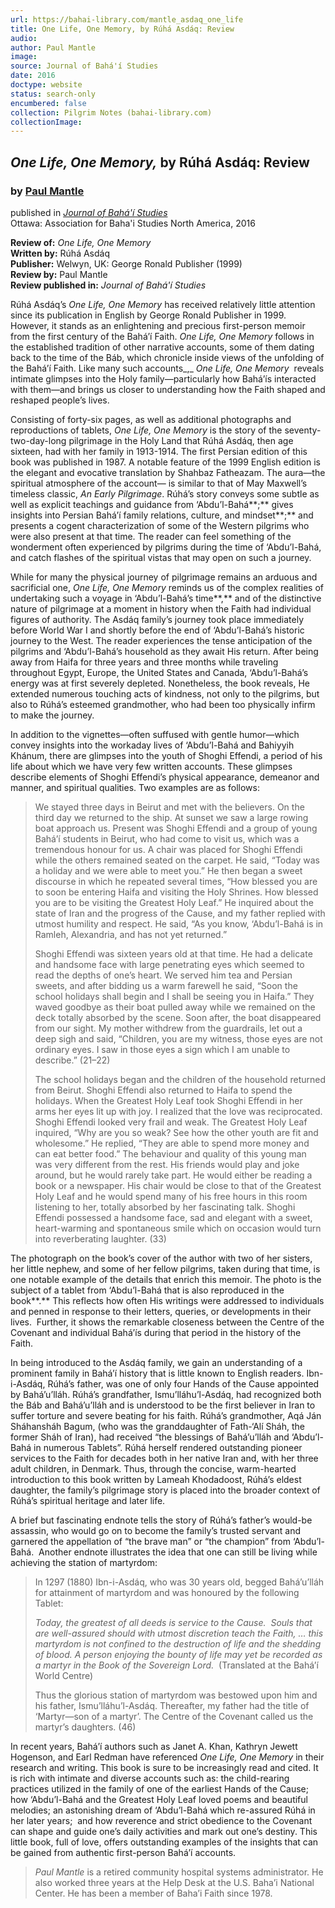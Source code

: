 ```yaml
---
url: https://bahai-library.com/mantle_asdaq_one_life
title: One Life, One Memory, by Rúhá Asdáq: Review
audio: 
author: Paul Mantle
image: 
source: Journal of Bahá'í Studies
date: 2016
doctype: website
status: search-only
encumbered: false
collection: Pilgrim Notes (bahai-library.com)
collectionImage: 
---
```



## _One Life, One Memory,_ by Rúhá Asdáq: Review

### by [Paul Mantle](https://bahai-library.com/author/Paul+Mantle)

published in [_Journal of Bahá'í Studies_](https://bahai-library.com/series/JBS)  
Ottawa: Association for Baha'i Studies North America, 2016


**Review of:** _One Life, One Memory_  
**Written by:** Rúhá Asdáq  
**Publisher:** Welwyn, UK: George Ronald Publisher (1999)  
**Review by:** Paul Mantle  
**Review published in:** _Journal of Bahá'í Studies_

Rúhá Asdáq’s _One Life, One Memory_ has received relatively little attention since its publication in English by George Ronald Publisher in 1999. However, it stands as an enlightening and precious first-person memoir from the first century of the Bahá’í Faith. _One Life, One Memory_ follows in the established tradition of other narrative accounts, some of them dating back to the time of the Báb, which chronicle inside views of the unfolding of the Bahá’í Faith. Like many such accounts_,_ _One Life, One Memory_  reveals intimate glimpses into the Holy family—particularly how Bahá’ís interacted with them—and brings us closer to understanding how the Faith shaped and reshaped people’s lives.

Consisting of forty-six pages, as well as additional photographs and reproductions of tablets, _One Life, One Memory_ is the story of the seventy-two-day-long pilgrimage in the Holy Land that Rúhá Asdáq, then age sixteen, had with her family in 1913-1914. The first Persian edition of this book was published in 1987. A notable feature of the 1999 English edition is the elegant and evocative translation by Shahbaz Fatheazam. The aura—the spiritual atmosphere of the account— is similar to that of May Maxwell’s timeless classic, _An Early Pilgrimage_. Rúhá’s story conveys some subtle as well as explicit teachings and guidance from ‘Abdu’l-Bahá**;** gives insights into Persian Bahá’í family relations, culture, and mindset**;** and presents a cogent characterization of some of the Western pilgrims who were also present at that time. The reader can feel something of the wonderment often experienced by pilgrims during the time of ‘Abdu’l-Bahá, and catch flashes of the spiritual vistas that may open on such a journey.

While for many the physical journey of pilgrimage remains an arduous and sacrificial one, _One Life, One Memory_ reminds us of the complex realities of undertaking such a voyage in ‘Abdu’l-Bahá’s time**,** and of the distinctive nature of pilgrimage at a moment in history when the Faith had individual figures of authority. The Asdáq family’s journey took place immediately before World War I and shortly before the end of ‘Abdu’l-Bahá’s historic journey to the West. The reader experiences the tense anticipation of the pilgrims and ‘Abdu’l-Bahá’s household as they await His return. After being away from Haifa for three years and three months while traveling throughout Egypt, Europe, the United States and Canada, ‘Abdu’l-Bahá’s energy was at first severely depleted. Nonetheless, the book reveals, He extended numerous touching acts of kindness, not only to the pilgrims, but also to Rúhá’s esteemed grandmother, who had been too physically infirm to make the journey.

In addition to the vignettes—often suffused with gentle humor—which convey insights into the workaday lives of ‘Abdu’l-Bahá and Bahiyyih Khánum, there are glimpses into the youth of Shoghi Effendi, a period of his life about which we have very few written accounts. These glimpses describe elements of Shoghi Effendi’s physical appearance, demeanor and manner, and spiritual qualities. Two examples are as follows:

> We stayed three days in Beirut and met with the believers. On the third day we returned to the ship. At sunset we saw a large rowing boat approach us. Present was Shoghi Effendi and a group of young Bahá’í students in Beirut, who had come to visit us, which was a tremendous honour for us. A chair was placed for Shoghi Effendi while the others remained seated on the carpet. He said, “Today was a holiday and we were able to meet you.” He then began a sweet discourse in which he repeated several times, “How blessed you are to soon be entering Haifa and visiting the Holy Shrines. How blessed you are to be visiting the Greatest Holy Leaf.” He inquired about the state of Iran and the progress of the Cause, and my father replied with utmost humility and respect. He said, “As you know, ‘Abdu’l-Bahá is in Ramleh, Alexandria, and has not yet returned.”
> 
> Shoghi Effendi was sixteen years old at that time. He had a delicate and handsome face with large penetrating eyes which seemed to read the depths of one’s heart. We served him tea and Persian sweets, and after bidding us a warm farewell he said, “Soon the school holidays shall begin and I shall be seeing you in Haifa.” They waved goodbye as their boat pulled away while we remained on the deck totally absorbed by the scene. Soon after, the boat disappeared from our sight. My mother withdrew from the guardrails, let out a deep sigh and said, “Children, you are my witness, those eyes are not ordinary eyes. I saw in those eyes a sign which I am unable to describe.” (21–22)
> 
> The school holidays began and the children of the household returned from Beirut. Shoghi Effendi also returned to Haifa to spend the holidays. When the Greatest Holy Leaf took Shoghi Effendi in her arms her eyes lit up with joy. I realized that the love was reciprocated. Shoghi Effendi looked very frail and weak. The Greatest Holy Leaf inquired, “Why are you so weak? See how the other youth are fit and wholesome.” He replied, “They are able to spend more money and can eat better food.” The behaviour and quality of this young man was very different from the rest. His friends would play and joke around, but he would rarely take part. He would either be reading a book or a newspaper. His chair would be close to that of the Greatest Holy Leaf and he would spend many of his free hours in this room listening to her, totally absorbed by her fascinating talk. Shoghi Effendi possessed a handsome face, sad and elegant with a sweet, heart-warming and spontaneous smile which on occasion would turn into reverberating laughter. (33)

The photograph on the book’s cover of the author with two of her sisters, her little nephew, and some of her fellow pilgrims, taken during that time, is one notable example of the details that enrich this memoir. The photo is the subject of a tablet from ‘Abdu’l-Bahá that is also reproduced in the book**.** This reflects how often His writings were addressed to individuals and penned in response to their letters, queries, or developments in their lives.  Further, it shows the remarkable closeness between the Centre of the Covenant and individual Bahá’ís during that period in the history of the Faith.

In being introduced to the Asdáq family, we gain an understanding of a prominent family in Bahá’í history that is little known to English readers. Ibn-i-Asdáq, Rúhá’s father, was one of only four Hands of the Cause appointed by Bahá’u’lláh. Rúhá’s grandfather, Ismu’lláhu’l-Asdáq, had recognized both the Báb and Bahá’u’lláh and is understood to be the first believer in Iran to suffer torture and severe beating for his faith. Rúhá’s grandmother, Aqá Ján Sháhansháh Bagum, (who was the granddaughter of Fath-‘Alí Sháh, the former Sháh of Iran), had received “the blessings of Bahá’u’lláh and ‘Abdu’l-Bahá in numerous Tablets”. Rúhá herself rendered outstanding pioneer services to the Faith for decades both in her native Iran and, with her three adult children, in Denmark. Thus, through the concise, warm-hearted introduction to this book written by Lameah Khodadoost, Rúhá’s eldest daughter, the family’s pilgrimage story is placed into the broader context of Rúhá’s spiritual heritage and later life.

A brief but fascinating endnote tells the story of Rúhá’s father’s would-be assassin, who would go on to become the family’s trusted servant and garnered the appellation of “the brave man” or “the champion” from ‘Abdu’l-Bahá.  Another endnote illustrates the idea that one can still be living while achieving the station of martyrdom:

> In 1297 (1880) Ibn-i-Asdáq, who was 30 years old, begged Bahá’u’lláh for attainment of martyrdom and was honoured by the following Tablet:
> 
> _Today, the greatest of all deeds is service to the Cause.  Souls that are well-assured should with utmost discretion teach the Faith, … this martyrdom is not confined to the destruction of life and the shedding of blood. A person enjoying the bounty of life may yet be recorded as a martyr in the Book of the Sovereign Lord._  (Translated at the Bahá’í World Centre)
> 
> Thus the glorious station of martyrdom was bestowed upon him and his father, Ismu’lláhu’l-Asdáq. Thereafter, my father had the title of ‘Martyr—son of a martyr’. The Centre of the Covenant called us the martyr’s daughters. (46)

In recent years, Bahá’í authors such as Janet A. Khan, Kathryn Jewett Hogenson, and Earl Redman have referenced _One Life, One Memory_ in their research and writing. This book is sure to be increasingly read and cited. It is rich with intimate and diverse accounts such as: the child-rearing practices utilized in the family of one of the earliest Hands of the Cause; how ‘Abdu’l-Bahá and the Greatest Holy Leaf loved poems and beautiful melodies; an astonishing dream of ‘Abdu’l-Bahá which re-assured Rúhá in her later years;  and how reverence and strict obedience to the Covenant can shape and guide one’s daily activities and mark out one’s destiny. This little book, full of love, offers outstanding examples of the insights that can be gained from authentic first-person Bahá’í accounts.

> _Paul Mantle_ is a retired community hospital systems administrator. He also worked three years at the Help Desk at the U.S. Baha’i National Center. He has been a member of Baha’i Faith since 1978.